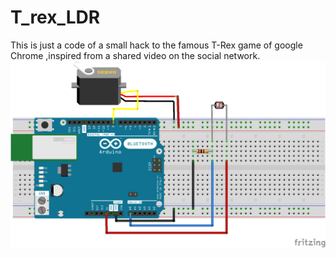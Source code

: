# T_rex_LDR
This is just a code of a small hack to the famous T-Rex game of google Chrome ,inspired from a shared video on the social network.
![](Sketch.png)
